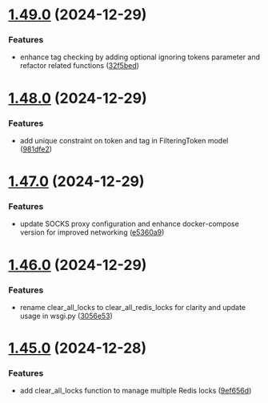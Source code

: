 # [1.49.0](https://github.com/ghorbani-mohammad/Crawler-Framework/compare/v1.48.0...v1.49.0) (2024-12-29)


### Features

* enhance tag checking by adding optional ignoring tokens parameter and refactor related functions ([32f5bed](https://github.com/ghorbani-mohammad/Crawler-Framework/commit/32f5bed6da33af2ab1d7fc98ff8aba3747e99877))



# [1.48.0](https://github.com/ghorbani-mohammad/Crawler-Framework/compare/v1.47.0...v1.48.0) (2024-12-29)


### Features

* add unique constraint on token and tag in FilteringToken model ([981dfe2](https://github.com/ghorbani-mohammad/Crawler-Framework/commit/981dfe2e64477fcd9e5692aada228d0bed26e627))



# [1.47.0](https://github.com/ghorbani-mohammad/Crawler-Framework/compare/v1.46.0...v1.47.0) (2024-12-29)


### Features

* update SOCKS proxy configuration and enhance docker-compose version for improved networking ([e5360a9](https://github.com/ghorbani-mohammad/Crawler-Framework/commit/e5360a9c0b07f7746cca3c9b0681f38082f0f9f1))



# [1.46.0](https://github.com/ghorbani-mohammad/Crawler-Framework/compare/v1.45.0...v1.46.0) (2024-12-29)


### Features

* rename clear_all_locks to clear_all_redis_locks for clarity and update usage in wsgi.py ([3056e53](https://github.com/ghorbani-mohammad/Crawler-Framework/commit/3056e532e1bb911f5e49d728eb3579dc4a459a7d))



# [1.45.0](https://github.com/ghorbani-mohammad/Crawler-Framework/compare/v1.44.0...v1.45.0) (2024-12-28)


### Features

* add clear_all_locks function to manage multiple Redis locks ([9ef656d](https://github.com/ghorbani-mohammad/Crawler-Framework/commit/9ef656d8f1549a9f78c1b161d8809d0051f34759))



